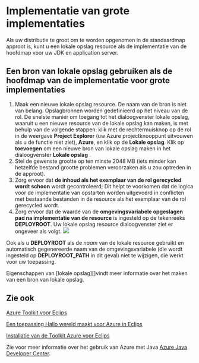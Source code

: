 <properties
    pageTitle="Implementatie van grote implementaties"
    description="Informatie over het implementeren van grote implementaties met de Toolkit Azure voor Eclips."
    services=""
    documentationCenter="java"
    authors="rmcmurray"
    manager="wpickett"
    editor=""/>

<tags
    ms.service="multiple"
    ms.workload="na"
    ms.tgt_pltfrm="multiple"
    ms.devlang="Java"
    ms.topic="article"
    ms.date="08/11/2016" 
    ms.author="robmcm"/>

<!-- Legacy MSDN URL = https://msdn.microsoft.com/library/azure/dn268601.aspx -->

# <a name="deploying-large-deployments"></a>Implementatie van grote implementaties #

Als uw distributie te groot om te worden opgenomen in de standaardmap approot is, kunt u een lokale opslag resource als de implementatie van de hoofdmap voor uw JDK en application server.

## <a name="to-use-a-local-storage-resource-as-the-deployment-root-folder-for-large-deployments"></a>Een bron van lokale opslag gebruiken als de hoofdmap van de implementatie voor grote implementaties ##

1. Maak een nieuwe lokale opslag resource. De naam van de bron is niet van belang. Opslagbronnen worden gedefinieerd op het niveau van de rol. De snelste manier om toegang tot het dialoogvenster lokale opslag, waaruit u een nieuwe resource van de lokale opslag kan maken, is met behulp van de volgende stappen: klik met de rechtermuisknop op de rol in de weergave **Project Explorer** (uw Azure projectknooppunt uitvouwen als u de functie niet ziet), **Azure**, en klik op de **Lokale opslag**. Klik op **toevoegen** om een nieuwe bron van lokale opslag maken in het dialoogvenster **Lokale opslag** .
1. Stel de gewenste grootte op ten minste 2048 MB (iets minder kan hetzelfde bestand grootte problemen veroorzaken als u zou optreden in de approot).
1. Zorg ervoor dat **de inhoud als het exemplaar van de rol gerecycled wordt schoon** wordt gecontroleerd; Dit helpt te voorkomen dat de logica voor de implementatie van opstarten worden uitgevoerd in conflicten met bestaande bestanden in de resource als het exemplaar van de rol gerecycled wordt.
1. Zorg ervoor dat de waarde van de **omgevingsvariabele opgeslagen pad na implementatie van de resource** is ingesteld op de tekenreeks **DEPLOYROOT**. Uw lokale opslag resource dialoogvenster ziet er ongeveer als volgt.
    ![][ic667943]

Ook als u **DEPLOYROOT** als de *naam* van de lokale resource gebruikt en automatisch gegenereerde naam van de omgevingsvariabele (die wordt ingesteld op **DEPLOYROOT_PATH** in dit geval) niet te wijzigen, die werkt voor uw toepassing.

Eigenschappen van [lokale opslag][]vindt meer informatie over het maken van een bron van lokale opslag.

## <a name="see-also"></a>Zie ook ##

[Azure Toolkit voor Eclips][]

[Een toepassing Hallo wereld maakt voor Azure in Eclips][]

[Installatie van de Toolkit Azure voor Eclips][] 

Zie voor meer informatie over het gebruik van Azure met Java [Azure Java Developer Center][].

<!-- URL List -->

[Azure Java Developer Center]: http://go.microsoft.com/fwlink/?LinkID=699547
[Azure Toolkit voor Eclips]: http://go.microsoft.com/fwlink/?LinkID=699529
[Een toepassing Hallo wereld maakt voor Azure in Eclips]: http://go.microsoft.com/fwlink/?LinkID=699533
[Installatie van de Toolkit Azure voor Eclips]: http://go.microsoft.com/fwlink/?LinkId=699546
[Eigenschappen van lokale opslag]: http://go.microsoft.com/fwlink/?LinkID=699525#local_storage_properties

<!-- IMG List -->

[ic667943]: ./media/azure-toolkit-for-eclipse-deploying-large-deployments/ic667943.png
